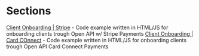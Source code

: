 # Sections
[Client Onboarding | Stripe](https://github.com/sweepandgo/openapi-examples/tree/main/client-onboarding-stripe-example) - Code example written in HTML/JS for onboarding clients trough Open API w/ Stripe Payments
[Client Onboarding | Card COnnect](https://github.com/sweepandgo/openapi-examples/tree/main/client-onboarding-card-connect-example) - Code example written in HTML/JS for onboarding clients trough Open API Card Connect Payments